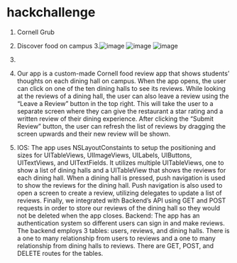 # hackchallenge
1. Cornell Grub
2. Discover food on campus
3.![image](https://user-images.githubusercontent.com/132315240/236598322-7ce07fc7-9bd7-4afe-a673-c5b4225902ff.png)
  ![image](https://user-images.githubusercontent.com/132315240/236598351-6009d4f4-29f3-410e-b01c-cd49c82f139c.png)
  ![image](https://user-images.githubusercontent.com/132315240/236598367-1e0b0011-0112-4817-b7f3-2e9991cfb3a8.png)

4.
5. Our app is a custom-made Cornell food review app that shows students’ thoughts on each dining hall on campus. When the app opens, the user can click on one of the ten dining halls to see its reviews. While looking at the reviews of a dining hall, the user can also leave a review using the “Leave a Review” button in the top right. This will take the user to a separate screen where they can give the restaurant a star rating and a written review of their dining experience. After clicking the “Submit Review” button, the user can refresh the list of reviews by dragging the screen upwards and their new review will be shown.
6. IOS: The app uses NSLayoutConstaints to setup the positioning and sizes for UITableViews, UIImageViews, UILabels, UIButtons, UITextViews, and UITextFields. It utilizes multiple UITableViews, one to show a list of dining halls and a UITableView that shows the reviews for each dining hall. When a dining hall is pressed, push navigation is used to show the reviews for the dining hall. Push navigation is also used to open a screen to create a review, utilizing delegates to update a list of reviews. Finally, we integrated with Backend’s API using GET and POST requests in order to store our reviews of the dining hall so they would not be deleted when the app closes.
Backend: The app has an authentication system so different users can sign in and make reviews. The backend employs 3 tables: users, reviews, and dining halls. There is a one to many relationship from users to reviews and a one to many relationship from dining halls to reviews. There are GET, POST, and DELETE routes for the tables. 


